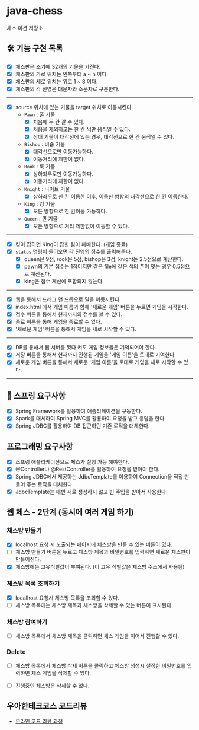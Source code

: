 # java-chess

체스 미션 저장소

## 🛠 기능 구현 목록

* [x] 체스판은 초기에 32개의 기물을 가진다.
* [x] 체스판의 가로 위치는 왼쪽부터 a ~ h 이다.
* [x] 체스판의 세로 위치는 위로 1 ~ 8 이다.
* [x] 체스판의 각 진영은 대문자와 소문자로 구분한다.

---

* [x] source 위치에 있는 기물을 target 위치로 이동시킨다. 
  * `Pawn` : 폰 기물
    * [x] 처음에 두 칸 갈 수 있다.
    * [x] 처음을 제외하고는 한 칸 씩만 움직일 수 있다. 
    * [x] 상대 기물이 대각선에 있는 경우, 대각선으로 한 칸 움직일 수 있다.
  * `Bishop` : 비숍 기물
    * [x] 대각선으로만 이동가능하다. 
    * [x] 이동거리에 제한이 없다. 
  * `Rook` : 룩 기물
    * [x] 상하좌우로만 이동가능하다. 
    * [x] 이동거리에 제한이 없다. 
  * `Knight` : 나이트 기물
    * [x] 상하좌우로 한 칸 이동한 이후, 이동한 방향의 대각선으로 한 칸 이동한다.
  * `King` : 킹 기물
    * [x] 모든 방향으로 한 칸이동 가능하다. 
  * `Queen` : 퀸 기물
    * [x] 모든 방향으로 거리 제한없이 이동할 수 있다. 

---

* [x] 킹이 잡히면 King이 잡힌 팀이 패배한다. (게임 종료)
* [x] `status` 명령이 들어오면 각 진영의 점수를 출력해준다.
  * [x] queen은 9점, rook은 5점, bishop은 3점, knight는 2.5점으로 계산한다.
  * [x] pawn의 기본 점수는 1점이지만 같은 file에 같은 색의 폰이 잇는 경우 0.5점으로 계산된다.
  * [x] king은 점수 계산에 포함되지 않는다.

---

* [x] 웹을 통해서 드래그 앤 드롭으로 말을 이동시킨다.
* [x] index.html 에서 게임 이름과 함께 '새로운 게임' 버튼을 누르면 게임을 시작한다.
* [x] 점수 버튼을 통해서 현재까지의 점수를 볼 수 있다.
* [x] 종료 버튼을 통해 게임을 종료할 수 있다.
* [x] '새로운 게임' 버튼을 통해서 게임을 새로 시작할 수 있다.

---

* [x] DB를 통해서 웹 서버를 껏다 켜도 게임 정보들은 기억되어야 한다.
* [x] 저장 버튼을 통해서 현재까지 진행된 게임을 '게임 이름'을 토대로 기억한다.
* [x] 새로운 게임 버튼을 통해서 새로운 '게임 이름'을 토대로 게임을 새로 시작할 수 있다.

---

## 🌱 스프링 요구사항

* [x] Spring Framework를 활용하여 애플리케이션을 구동한다.
* [x] Spark를 대체하여 Spring MVC를 활용하여 요청을 받고 응답을 한다.
* [x] Spring JDBC를 활용하여 DB 접근하던 기존 로직을 대체한다.

## 프로그래밍 요구사항

* [x] 스프링 애플리케이션으로 체스가 실행 가능 해야한다.
* [x] @Controller나 @RestController를 활용하여 요청을 받아야 한다.
* [x] Spring JDBC에서 제공하는 JdbcTemplate를 이용하여 Connection을 직접 만들어 주는 로직을 대체한다.
* [x] JdbcTemplate는 매번 새로 생성하지 않고 빈 주입을 받아서 사용한다.

## 웹 체스 - 2단계 (동시에 여러 게임 하기)

### 체스방 만들기
* [x] localhost 요청 시 노출되는 페이지에 체스방을 만들 수 있는 버튼이 있다.
* [ ] 체스방 만들기 버튼을 누르고 체스방 제목과 비밀번호를 입력하면 새로운 체스판이 만들어진다.
* [x] 체스방에는 고유식별값이 부여된다. (이 고유 식별값은 체스방 주소에서 사용됨)
### 체스방 목록 조회하기
* [x] localhost 요청시 체스방 목록을 조회할 수 있다.
* [ ] 체스방 목록에는 체스방 제목과 체스방을 삭제할 수 있는 버튼이 표시된다.
### 체스방 참여하기
* [ ] 체스방 목록에서 체스방 제목을 클릭하면 체스 게임을 이어서 진행할 수 있다.
### Delete
* [ ] 체스방 목록에서 체스방 삭제 버튼을 클릭하고 체스방 생성시 설정한 비밀번호를 입력하면 체스 게임을 삭제할 수 있다.
* [ ] 진행중인 체스방은 삭제할 수 없다.


## 우아한테크코스 코드리뷰

- [온라인 코드 리뷰 과정](https://github.com/woowacourse/woowacourse-docs/blob/master/maincourse/README.md)
